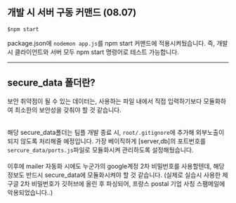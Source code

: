## 개발 시 서버 구동 커맨드 (08.07)
```
$npm start 
```
package.json에 `nodemon app.js`를 npm start 커맨드에 적용시켜뒀습니다. 즉, 개발 시 클라이언트와 서버 모두 npm start 명령어로  테스트 가능합니다.

---

## secure_data 폴더란?
보안 취약점이 될 수 있는 데이터는, 사용하는 파일 내에서 직접 입력하기보다 모듈화하여 최소한의 보안성을 갖춰야 할 것 같습니다. 
<br><br>

해당 secure_data폴더는 팀플 개발 종료 시, `root/.gitignore`에 추가해 외부노출이 되지 않도록 처리해줄 예정입니다.
가장 베이직하게 [server,db]의 포트번호를 `sercure_data/ports.js`파일로 모듈화시켜 관리하도록 설정해뒀습니다.
<br><br>
이후에 mailer 자동화 시에도 누군가의 google계정 2차 비밀번호를 사용할텐데, 해당 정보도 반드시 secure_data에 모듈화시켜야 할 것 같습니다. (실제로 실습시 사용한 제 구글 2차 비밀번호가 깃허브에 올린 후 파싱되어, 프랑스 postal 기업 사칭 스팸메일에 악용되었습니다..)